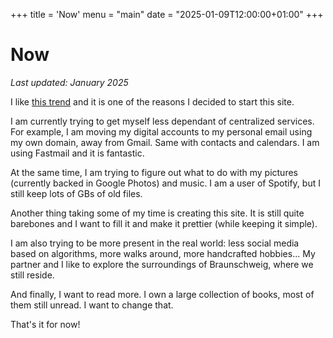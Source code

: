 +++
title = 'Now'
menu = "main"
date = "2025-01-09T12:00:00+01:00"
+++

# Now

_Last updated: January 2025_

I like [this trend](https://nownownow.com/about) and it is one of the reasons I decided to start this site.

I am currently trying to get myself less dependant of centralized services. For example, I am moving my digital accounts to my personal email using my own domain, away from Gmail.
Same with contacts and calendars. I am using Fastmail and it is fantastic.

At the same time, I am trying to figure out what to do with my pictures (currently backed in Google Photos) and music. I am a user of Spotify, but I still keep lots of GBs of old files.

Another thing taking some of my time is creating this site. It is still quite barebones and I want to fill it and make it prettier (while keeping it simple).

I am also trying to be more present in the real world: less social media based on algorithms, more walks around, more handcrafted hobbies... My partner and I like to explore the surroundings of Braunschweig, where we still reside.

And finally, I want to read more. I own a large collection of books, most of them still unread. I want to change that.

That's it for now!
